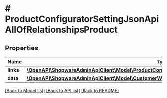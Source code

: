 # # ProductConfiguratorSettingJsonApiAllOfRelationshipsProduct

## Properties

Name | Type | Description | Notes
------------ | ------------- | ------------- | -------------
**links** | [**\OpenAPI\ShopwareAdminApiClient\Model\ProductConfiguratorSettingJsonApiAllOfRelationshipsProductLinks**](ProductConfiguratorSettingJsonApiAllOfRelationshipsProductLinks.md) |  | [optional]
**data** | [**\OpenAPI\ShopwareAdminApiClient\Model\CustomerWishlistProductJsonApiAllOfRelationshipsProductData**](CustomerWishlistProductJsonApiAllOfRelationshipsProductData.md) |  | [optional]

[[Back to Model list]](../../README.md#models) [[Back to API list]](../../README.md#endpoints) [[Back to README]](../../README.md)
